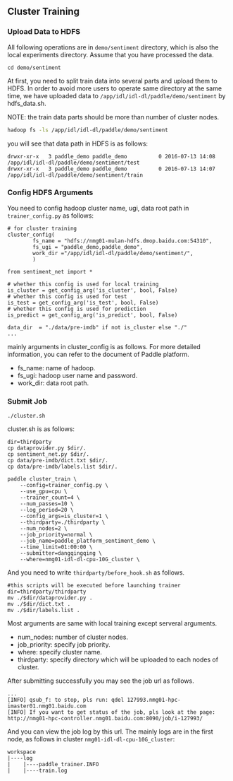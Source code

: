 ## Cluster Training

### Upload Data to HDFS

All following operations are in `demo/sentiment` directory, which is also the local experiments directory. Assume that you have processed the data.

```
cd demo/sentiment
```

At first, you need to split train data into several parts and upload them to HDFS. In order to avoid more users to operate same directory at the same time, we have uploaded data to `/app/idl/idl-dl/paddle/demo/sentiment` by hdfs_data.sh.

NOTE: the train data parts should be more than number of cluster nodes. 

``` bash
hadoop fs -ls /app/idl/idl-dl/paddle/demo/sentiment
```

you will see that data path in HDFS is as follows:

```
drwxr-xr-x   3 paddle_demo paddle_demo          0 2016-07-13 14:08 /app/idl/idl-dl/paddle/demo/sentiment/test
drwxr-xr-x   3 paddle_demo paddle_demo          0 2016-07-13 14:07 /app/idl/idl-dl/paddle/demo/sentiment/train
```


### Config HDFS Arguments

You need to config hadoop cluster name, ugi, data root path in `trainer_config.py` as follows:

```
# for cluster training
cluster_config(
        fs_name = "hdfs://nmg01-mulan-hdfs.dmop.baidu.com:54310",
        fs_ugi = "paddle_demo,paddle_demo",
        work_dir ="/app/idl/idl-dl/paddle/demo/sentiment/",
        )

from sentiment_net import *

# whether this config is used for local training
is_cluster = get_config_arg('is_cluster', bool, False)
# whether this config is used for test
is_test = get_config_arg('is_test', bool, False)
# whether this config is used for prediction
is_predict = get_config_arg('is_predict', bool, False)

data_dir  = "./data/pre-imdb" if not is_cluster else "./"
...         
```
mainly arguments in cluster_config is as follows. For more detailed information, you can refer to the document of Paddle platform.

* fs_name: name of hadoop.
* fs_ugi: hadoop user name and password.
* work_dir: data root path.

### Submit Job

```
./cluster.sh
```

cluster.sh is as follows:

```
dir=thirdparty
cp dataprovider.py $dir/.
cp sentiment_net.py $dir/.
cp data/pre-imdb/dict.txt $dir/.
cp data/pre-imdb/labels.list $dir/.

paddle cluster_train \
    --config=trainer_config.py \
    --use_gpu=cpu \
    --trainer_count=4 \
    --num_passes=10 \
    --log_period=20 \
    --config_args=is_cluster=1 \
    --thirdparty=./thirdparty \
    --num_nodes=2 \
    --job_priority=normal \
    --job_name=paddle_platform_sentiment_demo \
    --time_limit=01:00:00 \
    --submitter=dangqingqing \
    --where=nmg01-idl-dl-cpu-10G_cluster \
```

And you need to write `thirdparty/before_hook.sh` as follows.

```
#this scripts will be executed before launching trainer
dir=thirdparty/thirdparty
mv ./$dir/dataprovider.py .
mv ./$dir/dict.txt .
mv ./$dir/labels.list .
```

Most arguments are same with local training except serveral arguments.

* num_nodes: number of cluster nodes.
* job_priority: specify job priority.
* where: specify cluster name.
* thirdparty: specify directory which will be uploaded to each nodes of cluster.

After submitting successfully you may see the job url as follows.

```
...
[INFO] qsub_f: to stop, pls run: qdel 127993.nmg01-hpc-imaster01.nmg01.baidu.com
[INFO] If you want to get status of the job, pls look at the page: http://nmg01-hpc-controller.nmg01.baidu.com:8090/job/i-127993/
```

And you can view the job log by this url. The mainly logs are in the first node, as follows in cluster `nmg01-idl-dl-cpu-10G_cluster`:

```
workspace
|----log
|    |----paddle_trainer.INFO
|    |----train.log
```

